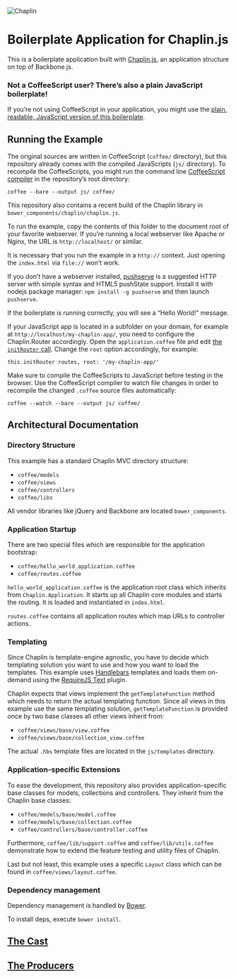 ![Chaplin](http://s3.amazonaws.com/imgly_production/3401027/original.png)

# Boilerplate Application for Chaplin.js

This is a boilerplate application built with [Chaplin.js](http://chaplinjs.org), an application structure on top of Backbone.js.

### Not a CoffeeScript user? There’s also a plain JavaScript boilerplate!

If you’re not using CoffeeScript in your application, you might use the [plain, readable, JavaScript version of this boilerplate](https://github.com/chaplinjs/chaplin-boilerplate-plain).

## Running the Example

The original sources are written in CoffeeScript (`coffee/` directory), but this repository
already comes with the compiled JavaScripts (`js/` directory). To recompile the CoffeeScripts,
you might run the command line [CoffeeScript compiler](http://coffeescript.org/) in the
repository’s root directory:

```
coffee --bare --output js/ coffee/
```

This repository also contains a recent build of the Chaplin library in `bower_components/chaplin/chaplin.js`.

To run the example, copy the contents of this folder to the document root of your
favorite webserver. If you’re running a local webserver like Apache or Nginx, the URL is
`http://localhost/` or similar.

It is necessary that you run the example in a `http://` context. Just opening the
`index.html` via `file://` won’t work.

If you don’t have a webserver installed, [pushserve](https://github.com/paulmillr/pushserve)
is a suggested HTTP server with simple syntax and HTML5 pushState support.
Install it with nodejs package manager: `npm install -g pushserve` and then launch `pushserve`.

If the boilerplate is running correctly, you will see a “Hello World!” message.

If your JavaScript app is located in a subfolder on your domain, for example at
`http://localhost/my-chaplin-app/`, you need to configure the Chaplin.Router
accordingly. Open the `application.coffee` file and edit
[the `initRouter` call](https://github.com/chaplinjs/chaplin-boilerplate/blob/master/coffee/application.coffee#L20-L26).
Change the `root` option accordingly, for example:

```
this.initRouter routes, root: '/my-chaplin-app/'
```

Make sure to compile the CoffeeScripts to JavaScript before testing in the browser.
Use the CoffeeScript compiler to watch file changes in order to recompile the changed
`.coffee` source files automatically:

```
coffee --watch --bare --output js/ coffee/
```

## Architectural Documentation

### Directory Structure

This example has a standard Chaplin MVC directory structure:

- `coffee/models`
- `coffee/views`
- `coffee/controllers`
- `coffee/libs`

All vendor libraries like jQuery and Backbone are located `bower_components`.

### Application Startup

There are two special files which are responsible for the application bootstrap:

- `coffee/hello_world_application.coffee`
- `coffee/routes.coffee`

`hello_world_application.coffee` is the application root class which inherits from `Chaplin.Application`. It starts up all Chaplin core modules and starts the routing. It is loaded and instantiated in `index.html`.

`routes.coffee` contains all application routes which map URLs to controller actions.

### Templating

Since Chaplin is template-engine agnostic, you have to decide which templating solution you want to use and how you want to load the templates. This example uses [Handlebars](http://handlebarsjs.com/) templates and loads them on-demand using the [RequireJS Text](http://requirejs.org/docs/api.html#text) plugin.

Chaplin expects that views implement the `getTemplateFunction` method which needs to return the actual templating function. Since all views in this example use the same templating solution, `getTemplateFunction` is provided once by two base classes all other views inherit from:

- `coffee/views/base/view.coffee`
- `coffee/views/base/collection_view.coffee`

The actual `.hbs` template files are located in the `js/templates` directory.

### Application-specific Extensions

To ease the development, this repository also provides application-specific base classes for models, collections and controllers. They inherit from the Chaplin base classes:

- `coffee/models/base/model.coffee`
- `coffee/models/base/collection.coffee`
- `coffee/controllers/base/controller.coffee`

Furthermore, `coffee/lib/support.coffee` and `coffee/lib/utils.coffee` demonstrate how to extend the feature testing and utility files of Chaplin.

Last but not least, this example uses a specific `Layout` class which can be found in `coffee/views/layout.coffee`.

### Dependency management

Dependency management is handled by [Bower](http://bower.io).

To install deps, execute `bower install`.

## [The Cast](https://github.com/chaplinjs/chaplin/blob/master/AUTHORS.md#the-cast)

## [The Producers](https://github.com/chaplinjs/chaplin/blob/master/AUTHORS.md#the-producers)
